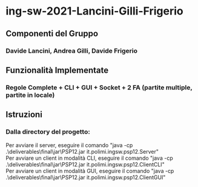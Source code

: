 # ing-sw-2021-Lancini-Gilli-Frigerio
## Componenti del Gruppo
### Davide Lancini, Andrea Gilli, Davide Frigerio

## Funzionalità Implementate
### Regole Complete + CLI + GUI + Socket + 2 FA (partite multiple, partite in locale)

## Istruzioni
### Dalla directory del progetto:
Per avviare il server, eseguire il comando "java -cp .\deliverables\final\jar\PSP12.jar it.polimi.ingsw.psp12.Server"
<br>Per avviare un client in modalità CLI, eseguire il comando "java -cp .\deliverables\final\jar\PSP12.jar it.polimi.ingsw.psp12.ClientCLI"
<br>Per avviare un client in modalità GUI, eseguire il comando "java -cp .\deliverables\final\jar\PSP12.jar it.polimi.ingsw.psp12.ClientGUI"
